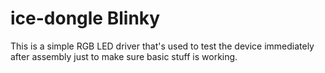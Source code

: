 # ice-dongle Blinky
This is a simple RGB LED driver that's used to test the device immediately after
assembly just to make sure basic stuff is working.